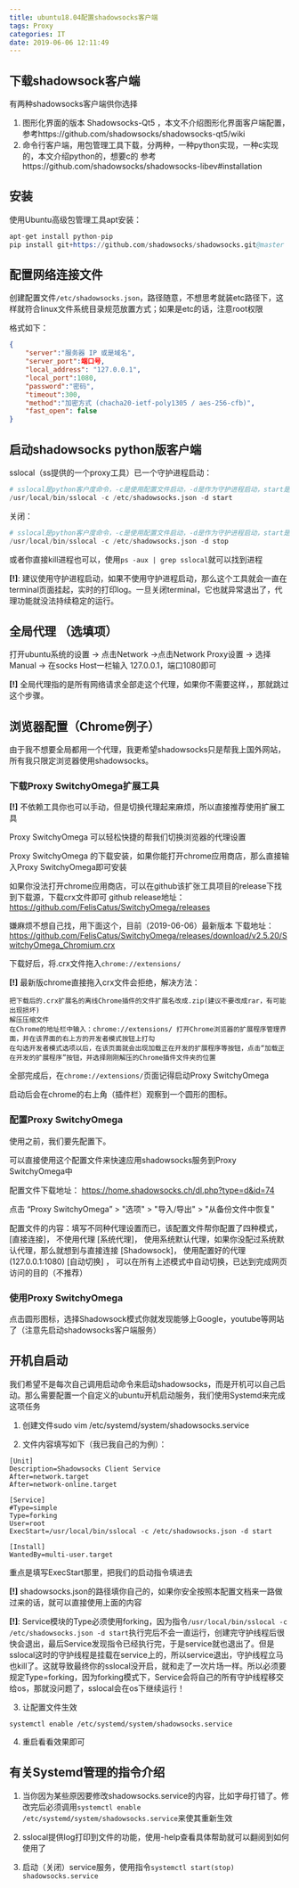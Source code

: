 ```yaml
---
title: ubuntu18.04配置shadowsocks客户端
tags: Proxy
categories: IT
date: 2019-06-06 12:11:49
---
```


## 下载shadowsock客户端

有两种shadowsocks客户端供你选择

1. 图形化界面的版本 Shadowsocks-Qt5 ，本文不介绍图形化界面客户端配置，
参考https://github.com/shadowsocks/shadowsocks-qt5/wiki
2. 命令行客户端，用包管理工具下载，分两种，一种python实现，一种c实现的，本文介绍python的，想要c的
参考https://github.com/shadowsocks/shadowsocks-libev#installation

## 安装

使用Ubuntu高级包管理工具apt安装：
```s
apt-get install python-pip
pip install git+https://github.com/shadowsocks/shadowsocks.git@master
```

## 配置网络连接文件

创建配置文件`/etc/shadowsocks.json`，路径随意，不想思考就装etc路径下，这样就符合linux文件系统目录规范放置方式；如果是etc的话，注意root权限

格式如下：
```json
{
    "server":"服务器 IP 或是域名",
    "server_port":端口号,
    "local_address": "127.0.0.1",
    "local_port":1080,
    "password":"密码",
    "timeout":300,
    "method":"加密方式 (chacha20-ietf-poly1305 / aes-256-cfb)",
    "fast_open": false
}
```

## 启动shadowsocks python版客户端

sslocal（ss提供的一个proxy工具）已一个守护进程启动：
```s
# sslocal是python客户度命令，-c是使用配置文件启动，-d是作为守护进程启动，start是启动。具体使用-h指令获取帮助信息
/usr/local/bin/sslocal -c /etc/shadowsocks.json -d start  
```

关闭：
```s
# sslocal是python客户度命令，-c是使用配置文件启动，-d是作为守护进程启动，start是启动。具体使用-h指令获取帮助信息
/usr/local/bin/sslocal -c /etc/shadowsocks.json -d stop
```
或者你直接kill进程也可以，使用`ps -aux | grep sslocal`就可以找到进程

**[!]**: 建议使用守护进程启动，如果不使用守护进程启动，那么这个工具就会一直在terminal页面挂起，实时的打印log。一旦关闭terminal，它也就异常退出了，代理功能就没法持续稳定的运行。

## 全局代理 （选填项）

打开ubuntu系统的设置 -> 点击Network ->点击Network Proxy设置 -> 选择Manual -> 在socks Host一栏输入 127.0.0.1，端口1080即可

**[!]** 全局代理指的是所有网络请求全部走这个代理，如果你不需要这样，，那就跳过这个步骤。

## 浏览器配置（Chrome例子）

由于我不想要全局都用一个代理，我更希望shadowsocks只是帮我上国外网站，所有我只限定浏览器使用shadowsocks。

### 下载Proxy SwitchyOmega扩展工具

**[!]** 不依赖工具你也可以手动，但是切换代理起来麻烦，所以直接推荐使用扩展工具

Proxy SwitchyOmega 可以轻松快捷的帮我们切换浏览器的代理设置

Proxy SwitchyOmega 的下载安装，如果你能打开chrome应用商店，那么直接输入Proxy SwitchyOmega即可安装

如果你没法打开chrome应用商店，可以在github该扩张工具项目的release下找到下载源，下载crx文件即可
github release地址：https://github.com/FelisCatus/SwitchyOmega/releases

嫌麻烦不想自己找，用下面这个，目前（2019-06-06）最新版本
下载地址：https://github.com/FelisCatus/SwitchyOmega/releases/download/v2.5.20/SwitchyOmega_Chromium.crx

下载好后，将.crx文件拖入`chrome://extensions/`

**[!]** 最新版chrome直接拖入crx文件会拒绝，解决方法：
```
把下载后的.crx扩展名的离线Chrome插件的文件扩展名改成.zip(建议不要改成rar，有可能出现损坏)
解压压缩文件
在Chrome的地址栏中输入：chrome://extensions/ 打开Chrome浏览器的扩展程序管理界面，并在该界面的右上方的开发者模式按钮上打勾
在勾选开发者模式选项以后，在该页面就会出现加载正在开发的扩展程序等按钮，点击“加载正在开发的扩展程序”按钮，并选择刚刚解压的Chrome插件文件夹的位置
```

全部完成后，在`chrome://extensions/`页面记得启动Proxy SwitchyOmega

启动后会在chrome的右上角（插件栏）观察到一个圆形的图标。

### 配置Proxy SwitchyOmega

使用之前，我们要先配置下。

可以直接使用这个配置文件来快速应用shadowsocks服务到Proxy SwitchyOmega中

配置文件下载地址：
https://home.shadowsocks.ch/dl.php?type=d&id=74

点击 “Proxy SwitchyOmega” > "选项" > "导入/导出" > "从备份文件中恢复" 

配置文件的内容：填写不同种代理设置而已，该配置文件帮你配置了四种模式，
[直接连接]， 不使用代理
[系统代理]， 使用系统默认代理，如果你没配过系统默认代理，那么就想到与直接连接
[Shadowsock]， 使用配置好的代理(127.0.0.1:1080)
[自动切换] ， 可以在所有上述模式中自动切换，已达到完成网页访问的目的（不推荐）

### 使用Proxy SwitchyOmega

点击圆形图标，选择Shadowsock模式你就发现能够上Google，youtube等网站了（注意先启动shadowsocks客户端服务）

## 开机自启动

我们希望不是每次自己调用启动命令来启动shadowsocks，而是开机可以自己启动。那么需要配置一个自定义的ubuntu开机启动服务，我们使用Systemd来完成这项任务

1. 创建文件sudo vim /etc/systemd/system/shadowsocks.service

2. 文件内容填写如下（我已我自己的为例）：
```
[Unit]
Description=Shadowsocks Client Service
After=network.target
After=network-online.target

[Service]
#Type=simple
Type=forking
User=root
ExecStart=/usr/local/bin/sslocal -c /etc/shadowsocks.json -d start

[Install]
WantedBy=multi-user.target
```

重点是填写ExecStart那里，把我们的启动指令填进去

**[!]** shadowsocks.json的路径填你自己的，如果你安全按照本配置文档来一路做过来的话，就可以直接使用上面的内容

**[!]**: Service模块的Type必须使用forking，因为指令`/usr/local/bin/sslocal -c /etc/shadowsocks.json -d start`执行完后不会一直运行，创建完守护线程后很快会退出，最后Service发现指令已经执行完，于是service就也退出了。但是sslocal这时的守护线程是挂载在service上的，所以service退出，守护线程立马也kill了。这就导致最终你的sslocal没开启，就和走了一次片场一样。所以必须要规定Type=forking，因为forking模式下，Service会将自己的所有守护线程移交给os，那就没问题了，sslocal会在os下继续运行！

3. 让配置文件生效

`systemctl enable /etc/systemd/system/shadowsocks.service`

4. 重启看看效果即可


## 有关Systemd管理的指令介绍

1. 当你因为某些原因要修改shadowsocks.service的内容，比如字母打错了。修改完后必须调用`systemctl enable /etc/systemd/system/shadowsocks.service`来使其重新生效

2. sslocal提供log打印到文件的功能，使用-help查看具体帮助就可以翻阅到如何使用了

3. 启动（关闭）service服务，使用指令`systemctl start(stop) shadowsocks.service` 

<div id="donationPoint">
